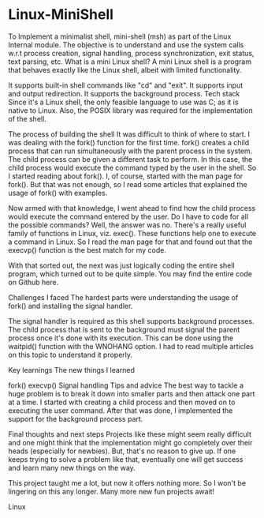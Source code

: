 # Linux-MiniShell
To Implement a minimalist shell, mini-shell (msh) as part of the Linux Internal module. 
The objective is to understand and use the system calls w.r.t process creation, signal handling,
 process synchronization, exit status, text parsing, etc.
What is a mini Linux shell?
A mini Linux shell is a program that behaves exactly like the Linux shell, albeit with limited functionality.

It supports built-in shell commands like "cd" and "exit".
It supports input and output redirection.
It supports the background process.
Tech stack
Since it's a Linux shell, the only feasible language to use was C; as it is native to Linux. Also, the POSIX library was required for the implementation of the shell.

The process of building the shell
It was difficult to think of where to start. I was dealing with the fork() function for the first time. fork() creates a child process that can run simultaneously with the parent process in the system. The child process can be given a different task to perform. In this case, the child process would execute the command typed by the user in the shell. So I started reading about fork(). I, of course, started with the man page for fork(). But that was not enough, so I read some articles that explained the usage of fork() with examples.

Now armed with that knowledge, I went ahead to find how the child process would execute the command entered by the user. Do I have to code for all the possible commands? Well, the answer was no. There's a really useful family of functions in Linux, viz. exec(). These functions help one to execute a command in Linux. So I read the man page for that and found out that the execvp() function is the best match for my code.

With that sorted out, the next was just logically coding the entire shell program, which turned out to be quite simple. You may find the entire code on Github here.

Challenges I faced
The hardest parts were understanding the usage of fork() and installing the signal handler.

The signal handler is required as this shell supports background processes. The child process that is sent to the background must signal the parent process once it's done with its execution. This can be done using the waitpid() function with the WNOHANG option. I had to read multiple articles on this topic to understand it properly.

Key learnings
The new things I learned

fork()
execvp()
Signal handling
Tips and advice
The best way to tackle a huge problem is to break it down into smaller parts and then attack one part at a time. I started with creating a child process and then moved on to executing the user command. After that was done, I implemented the support for the background process part.

Final thoughts and next steps
Projects like these might seem really difficult and one might think that the implementation might go completely over their heads (especially for newbies). But, that's no reason to give up. If one keeps trying to solve a problem like that, eventually one will get success and learn many new things on the way.

This project taught me a lot, but now it offers nothing more. So I won't be lingering on this any longer. Many more new fun projects await!

Linux
